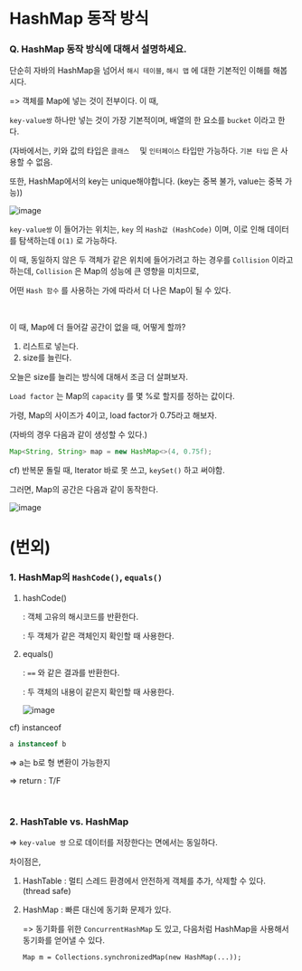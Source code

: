# HashMap 동작 방식

### Q. HashMap 동작 방식에 대해서 설명하세요.



단순히 자바의 HashMap을 넘어서 `해시 테이블`, `해시 맵` 에 대한 기본적인 이해를 해봅시다.



=> 객체를 Map에 넣는 것이 전부이다. 이 때,

`key-value쌍` 하나만 넣는 것이 가장 기본적이며, 배열의 한 요소를 `bucket` 이라고 한다.

(자바에서는, 키와 값의 타입은  `클래스  ` 및 `인터페이스` 타입만 가능하다. `기본 타입`  은 사용할 수 없음.

또한, HashMap에서의 key는 unique해야합니다. (key는 중복 불가, value는 중복 가능))



![image](https://user-images.githubusercontent.com/42775225/112005807-6d344800-8b66-11eb-92e8-ad8f03e237bd.png)





`key-value쌍` 이 들어가는 위치는, `key` 의 `Hash값 (HashCode)` 이며, 이로 인해 데이터를 탐색하는데 `O(1)` 로 가능하다.

이 때, 동일하지 않은 두 객체가 같은 위치에 들어가려고 하는 경우를 `Collision` 이라고 하는데,  `Collision` 은 Map의 성능에 큰 영향을 미치므로,

어떤 `Hash 함수` 를 사용하는 가에 따라서 더 나은 Map이 될 수 있다. 





<br>

이 때, Map에 더 들어갈 공간이 없을 때, 어떻게 할까? 

1. 리스트로 넣는다.
2. size를 늘린다.



오늘은 size를 늘리는 방식에 대해서 조금 더 살펴보자.



`Load factor` 는 Map의 `capacity` 를 몇 %로 할지를 정하는 값이다.

가령, Map의 사이즈가 4이고, load factor가 0.75라고 해보자.

(자바의 경우 다음과 같이 생성할 수 있다.)

```java
Map<String, String> map = new HashMap<>(4, 0.75f);
```

cf) 반복문 돌릴 때, Iterator 바로 못 쓰고, `keySet()` 하고 써야함.



그러면, Map의 공간은 다음과 같이 동작한다.



![image](https://user-images.githubusercontent.com/42775225/111992408-be3d3f80-8b58-11eb-8eb5-715376235417.png)













# (번외) 

### 1. HashMap의 `HashCode()`, `equals()` 

1. hashCode()

   : 객체 고유의 해시코드를 반환한다.

   : 두 객체가 같은 객체인지 확인할 때 사용한다.

   

2. equals()

   : `==` 와 같은 결과를 반환한다.

   : 두 객체의 내용이 같은지 확인할 때 사용한다.

   ![image](https://user-images.githubusercontent.com/42775225/112002803-a0290c80-8b63-11eb-8a74-58c2786a47b5.png)





cf) instanceof

```java
a instanceof b
```

=> a는 b로 형 변환이 가능한지

=> return : T/F









<br>

### 2. HashTable vs. HashMap

=> `key-value 쌍` 으로 데이터를 저장한다는 면에서는 동일하다.

차이점은,



1. HashTable : 멀티 스레드 환경에서 안전하게 객체를 추가, 삭제할 수 있다. (thread safe)

2. HashMap :  빠른 대신에 동기화 문제가 있다.

   => 동기화를 위한 `ConcurrentHashMap` 도 있고, 다음처럼 HashMap을 사용해서 동기화를 얻어낼 수 있다.

   ```
   Map m = Collections.synchronizedMap(new HashMap(...));
   ```

   

   